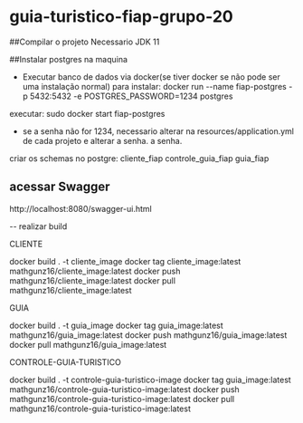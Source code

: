 # guia-turistico-fiap-grupo-20


##Compilar o projeto
Necessario JDK 11

##Instalar postgres na maquina
- Executar banco de dados via docker(se tiver docker se não pode ser uma instalação normal)
para instalar:
docker run --name fiap-postgres -p 5432:5432 -e POSTGRES_PASSWORD=1234 postgres

executar:
sudo docker start fiap-postgres

- se a senha não for 1234, necessario alterar na resources/application.yml de cada projeto e alterar a senha.
a senha.

criar os schemas no postgre:
cliente_fiap
controle_guia_fiap
guia_fiap

## acessar Swagger
http://localhost:8080/swagger-ui.html




-- realizar build

CLIENTE

docker build . -t cliente_image
docker tag cliente_image:latest mathgunz16/cliente_image:latest
docker push mathgunz16/cliente_image:latest
docker pull mathgunz16/cliente_image:latest


GUIA

docker build . -t guia_image
docker tag guia_image:latest mathgunz16/guia_image:latest
docker push mathgunz16/guia_image:latest
docker pull mathgunz16/guia_image:latest


CONTROLE-GUIA-TURISTICO

docker build . -t controle-guia-turistico-image
docker tag guia_image:latest mathgunz16/controle-guia-turistico-image:latest
docker push mathgunz16/controle-guia-turistico-image:latest
docker pull mathgunz16/controle-guia-turistico-image:latest
